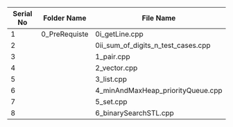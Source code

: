 | Serial No | Folder Name                    | File Name                                    |
|-----------|--------------------------------|----------------------------------------------|
| 1         | 0_PreRequiste                  | 0i_getLine.cpp                                |
| 2         |                                | 0ii_sum_of_digits_n_test_cases.cpp            |
| 3         |                                | 1_pair.cpp                                    |
| 4         |                                | 2_vector.cpp                                  |
| 5         |                                | 3_list.cpp                                    |
| 6         |                                | 4_minAndMaxHeap_priorityQueue.cpp             |
| 7         |                                | 5_set.cpp                                     |
| 8         |                                | 6_binarySearchSTL.cpp                         |